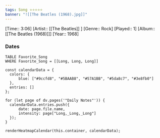 ```yaml
---
tags: Song ⭐⭐⭐⭐⭐ 
banner: "![[The Beatles (1968).jpg]]"
---
```

[Time:: 3:06]
[Artist:: [[The Beatles]] ]
[Genre:: Rock]
[Played:: 1]
[Album:: [[The Beatles (1968)]]]
[Year:: 1968]
### Dates
````dataview
TABLE Favorite_Song
WHERE Favorite_Song = [[Long, Long, Long]]
````

  ```dataviewjs
const calendarData = { 
	colors: { 
		blue: ["#9ccfd8", "#5BAAB8", "#57A1BB", "#5da8c7", "#3e8fb0"] 
	}, 
	entries: [] 
}; 

for (let page of dv.pages('"Daily Notes"')) { 
	calendarData.entries.push({ 
		date: page.file.name, 
		intensity: page["Long,_Long,_Long"]
	}); 
} 

renderHeatmapCalendar(this.container, calendarData);
```
